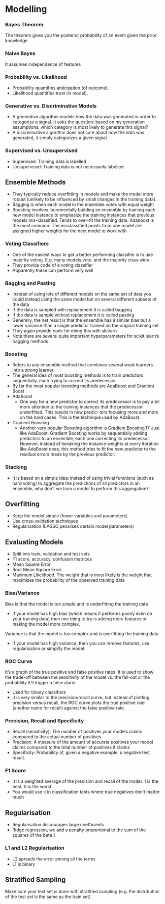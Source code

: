 # Modelling

### Bayes Theorem

The theorem gives you the posterior probability of an event given the prior knowledge

### Naive Bayes

It assumes independence of features

### Probability vs. Likelihood

- Probability quantifies anticipation (of outcome).
- Likelihood quantifies trust (in model).

### Generative vs. Discriminative Models

- A generative algorithm models how the data was generated in order to categorize a signal. It asks the question: based on my generation assumptions, which category is most likely to generate this signal? 
- A discriminative algorithm does not care about how the data was generated, it simply categorizes a given signal.

### Supervised vs. Unsupervised 

- Supervised: Training data is labelled
- Unsupervised: Training data is not necessarily labelled

## Ensemble Methods

- They typically reduce overfitting in models and make the model more robust (unlikely to be influenced by small changes in the training data).
- Bagging is when each model in the ensemble votes with equal weight
- Boosting involves incrementally building an ensemble by training each new model instance to emphasize the training instances that previous models mis-classified. Tends to over-fit the training data. Adaboost is the most common. The misclassified points from one model are assigned higher weights for the next model to work with

### Voting Classifiers
- One of the easiest ways to get a better performing classifier is to use majority voting. E.g. many models vote, and the majority class wins
- They provide code of a voting classifier
- Apparently these can perform very well

### Bagging and Pasting
- Instead of using lots of different models on the same set of data you could instead using the same model but on several different subsets of the data
- If the data is sampled with replacement it is called bagging
- If the data is sample without replacement it is called pasting
- Generally, the net result is that the ensemble has a similar bias but a lower variance than a single predictor trained on the original training set.
- They again provide code for doing this with sklearn
- Note there are several quite important hyperparameters for scikit learn’s bagging methods


### Boosting
- Refers to any ensemble method that combines several weak learners into a strong learner
- The general idea of most boosting methods is to train predictors sequentially, each trying to correct its predecessor.
- By far the most popular boosting methods are AdaBoost and Gradient Boost
- AdaBoost
    - One way for a new predictor to correct its predecessor is to pay a bit more attention to the training instances that the predecessor underfitted. This results in new predic‐ tors focusing more and more on the hard cases. This is the technique used by AdaBoost.
- Gradient Boosting
    - Another very popular Boosting algorithm is Gradient Boosting.17 Just like AdaBoost, Gradient Boosting works by sequentially adding predictors to an ensemble, each one correcting its predecessor. However, instead of tweaking the instance weights at every iteration like AdaBoost does, this method tries to fit the new predictor to the residual errors made by the previous predictor.

### Stacking
- It is based on a simple idea: instead of using trivial functions (such as hard voting) to aggregate the predictions of all predictors in an ensemble, why don’t we train a model to perform this aggregation?


## Overfitting

- Keep the model simple (fewer variables and parameters)
- Use cross-validation techniques
- Regularisation (LASSO penalises certain model parameters)


## Evaluating Models

- Split into train, validation and test sets
- F1 score, accuracy, confusion matrices
- Mean Square Error
- Root Mean Square Error
- Maximum Likelihood: The weight that is most likely is the weight that maximizes the probability of the observed training data

### Bias/Variance

Bias is that the model is too simple and is underfitting the training data
- If your model has high bias (which means it performs poorly even on your training data) then one thing to try is adding more features or making the model more complex.

Variance is that the model is too complex and is overfitting the training data
- If your model has high variance, then you can remove features, use regularisation or simplify the model.


### ROC Curve

It’s a graph of the true positive and false positive rates. It is used to show the trade-off between the sensitivity of the model vs. the fall-out or the probability it’ll trigger a false alarm

- Used for binary classifiers
- It is very similar to the precision/recall curve, but instead of plotting precision versus recall, the ROC curve plots the true positive rate (another name for recall) against the false positive rate.


### Precision, Recall and Specificity

- Recall (sensitivity): The number of positives your models claims compared to the actual number of positives
- Precision: A measure of the amount of accurate positives your model claims compared to the total number of positives it claims
- Specificity: Probability of, given a negative example, a negative test result.


### F1 Score

- It is a weighted average of the precision and recall of the model. 1 is the best, 0 is the worst.
- You would use it in classification tests where true negatives don’t matter much


## Regularisation

- Regularisation discourages large coefficients
- Ridge regression, we add a penalty proportional to the sum of the squares of the beta_i

### L1 and L2 Regularisation

- L2 spreads the error among all the terms
- L1 is binary

## Stratified Sampling

Make sure your test set is done with stratified sampling (e.g. the distribution of the test set is the same as the train set)

